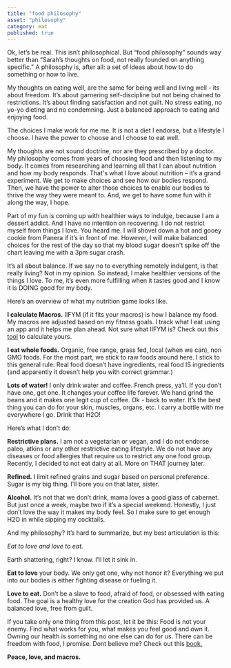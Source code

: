 ```yaml
---
title: "food philosophy"
asset: "philosophy"
category: eat
published: true
---
```


Ok, let’s be real. This isn’t philosophical. But “food philosophy” sounds way better than “Sarah’s thoughts on food, not really founded on anything specific.” A philosophy is, after all: a set of ideas about how to do something or how to live.

My thoughts on eating well, are the same for being well and living well - its about freedom. It’s about garnering self-discipline but not being chained to restrictions. It’s about finding satisfaction and not guilt. No stress eating, no yo-yo dieting and no condemning. Just a balanced approach to eating and enjoying food.

The choices I make work for me me. It is not a diet I endorse, but a lifestyle I choose. I have the power to choose and I choose to eat well.

My thoughts are not sound doctrine, nor are they prescribed by a doctor. My philosophy comes from years of choosing food and then listening to my body. It comes from researching and learning all that I can about nutrition and how my body responds. That's what I love about nutrition – it’s a grand experiment. We get to make choices and see how our bodies respond. Then, we have the power to alter those choices to enable our bodies to thrive the way they were meant to. And, we get to have some fun with it along the way, I hope.

Part of my fun is coming up with healthier ways to indulge, because I am a dessert addict. And I have no intention on recovering. I do not restrict myself from things I love. You heard me. I will shovel down a hot and gooey cookie from Panera if it’s in front of me. However, I will make balanced choices for the rest of the day so that my blood sugar doesn't spike off the chart leaving me with a 3pm sugar crash. 

It’s all about balance. If we say no to everything remotely indulgent, is that really living? Not in my opinion. So instead, I make healthier versions of the things I love. To me, it’s even more fulfilling when it tastes good and I know it is DOING good for my body.

Here’s an overview of what my nutrition game looks like.

**I calculate Macros.** IIFYM (if it fits your macros) is how I balance my food. My macros are adjusted based on my fitness goals. I track what I eat using an app and it helps me plan ahead. Not sure what IIFYM is? Check out this [tool](https://healthyeater.com/iifym-myfitnesspal-tutorial) to calculate yours.

**I eat whole foods.** Organic, free range, grass fed, local (when we can), non GMO foods. For the most part, we stick to raw foods around here. I stick to this general rule: Real food doesn’t have ingredients, real food IS ingredients (and apparently it doesn’t help you with correct grammar.)

**Lots of water!** I only drink water and coffee. French press, ya’ll. If you don’t have one, get one. It changes your coffee life forever. We hand grind the beans and it makes one legit cup of coffee. Ok - back to water. It’s the best thing you can do for your skin, muscles, organs, etc. I carry a bottle with me everywhere I go. Drink that H2O!

Here’s what I don’t do:

**Restrictive plans.** I am not a vegetarian or vegan, and I do not endorse paleo, atkins or any other restrictive eating lifestyle. We do not have any diseases or food allergies that require us to restrict any one food group. Recently, I decided to not eat dairy at all. More on THAT journey later.

**Refined.** I limit refined grains and sugar based on personal preference. Sugar is my big thing. I’ll bore you on that later, sister.

**Alcohol.** It’s not that we don’t drink, mama loves a good glass of cabernet. But just once a week, maybe two if it’s a special weekend. Honestly, I just don’t love the way it makes my body feel. So I make sure to get enough H2O in while sipping my cocktails.

And my philosophy? It’s hard to summarize, but my best articulation is this:

_Eat to love and love to eat._ 

Earth shattering, right? I know. I’ll let it sink in.

**Eat to love** your body. We only get one, why not honor it? Everything we put into our bodies is either fighting disease or fueling it. 

**Love to eat.** Don’t be a slave to food, afraid of food, or obsessed with eating food. The goal is a healthy love for the creation God has provided us.  A balanced love, free from guilt. 

If you take only one thing from this post, let it be this: Food is not your enemy. Find what works for you, what makes you feel good and own it. Owning our health is something no one else can do for us. There can be freedom with food, I promise. Dont believe me? Check out this [book.](http://madetocrave.org/)

**Peace, love, and macros.**
